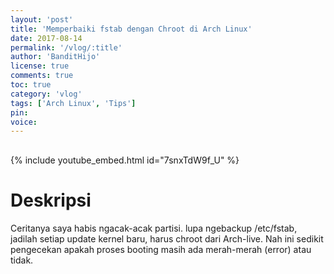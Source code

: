 ```yaml
---
layout: 'post'
title: 'Memperbaiki fstab dengan Chroot di Arch Linux'
date: 2017-08-14
permalink: '/vlog/:title'
author: 'BanditHijo'
license: true
comments: true
toc: true
category: 'vlog'
tags: ['Arch Linux', 'Tips']
pin:
voice:
---
```


<div style="margin-top:30px;"></div>

{% include youtube_embed.html id="7snxTdW9f_U" %}

# Deskripsi

Ceritanya saya habis ngacak-acak partisi. lupa ngebackup /etc/fstab, jadilah setiap update kernel baru, harus chroot dari Arch-live. Nah ini sedikit pengecekan apakah proses booting masih ada merah-merah (error) atau tidak.
